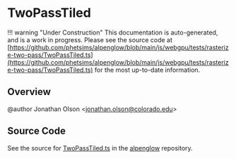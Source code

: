 # TwoPassTiled

!!! warning "Under Construction"
    This documentation is auto-generated, and is a work in progress. Please see the source code at
    [https://github.com/phetsims/alpenglow/blob/main/js/webgpu/tests/rasterize-two-pass/TwoPassTiled.ts](https://github.com/phetsims/alpenglow/blob/main/js/webgpu/tests/rasterize-two-pass/TwoPassTiled.ts) for the most up-to-date information.

## Overview

@author Jonathan Olson &lt;jonathan.olson@colorado.edu&gt;



## Source Code

See the source for [TwoPassTiled.ts](https://github.com/phetsims/alpenglow/blob/main/js/webgpu/tests/rasterize-two-pass/TwoPassTiled.ts) in the [alpenglow](https://github.com/phetsims/alpenglow) repository.
